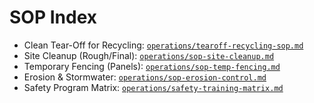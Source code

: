 # SOP Index

- Clean Tear-Off for Recycling: [`operations/tearoff-recycling-sop.md`](https://github.com/justindbilyeu/2ndStory-Services/blob/main/operations/tearoff-recycling-sop.md)
- Site Cleanup (Rough/Final): [`operations/sop-site-cleanup.md`](https://github.com/justindbilyeu/2ndStory-Services/blob/main/operations/sop-site-cleanup.md)
- Temporary Fencing (Panels): [`operations/sop-temp-fencing.md`](https://github.com/justindbilyeu/2ndStory-Services/blob/main/operations/sop-temp-fencing.md)
- Erosion & Stormwater: [`operations/sop-erosion-control.md`](https://github.com/justindbilyeu/2ndStory-Services/blob/main/operations/sop-erosion-control.md)
- Safety Program Matrix: [`operations/safety-training-matrix.md`](https://github.com/justindbilyeu/2ndStory-Services/blob/main/operations/safety-training-matrix.md)
